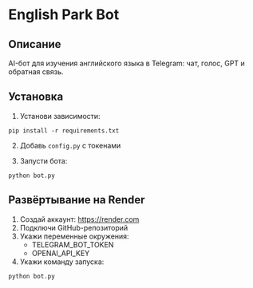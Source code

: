 # English Park Bot

## Описание
AI-бот для изучения английского языка в Telegram: чат, голос, GPT и обратная связь.

## Установка

1. Установи зависимости:
```
pip install -r requirements.txt
```

2. Добавь `config.py` с токенами

3. Запусти бота:
```
python bot.py
```

## Развёртывание на Render

1. Создай аккаунт: https://render.com
2. Подключи GitHub-репозиторий
3. Укажи переменные окружения:
   - TELEGRAM_BOT_TOKEN
   - OPENAI_API_KEY
4. Укажи команду запуска:
```
python bot.py
```
